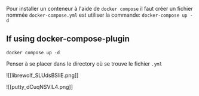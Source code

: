 

Pour installer un conteneur à l'aide de ``docker compose`` il faut créer un fichier nommée ``docker-compose.yml`` est utiliser la commande:
``docker-compose up -d``

## If using docker-compose-plugin
``docker compose up -d``

Penser à se placer dans le directory où se trouve le fichier ``.yml``

![[librewolf_SLUdsBSliE.png]]


![[putty_dCuqNSVlL4.png]]